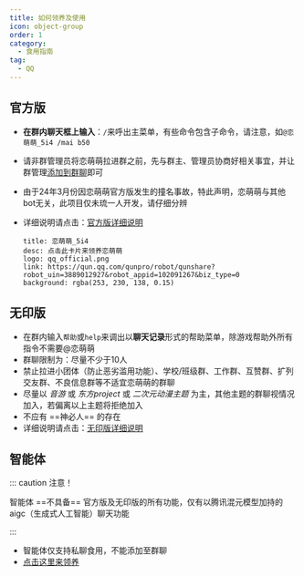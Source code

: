 ```yaml
---
title: 如何领养及使用
icon: object-group
order: 1
category:
  - 食用指南
tag:
  - QQ
---
```


## 官方版

- **在群内聊天框上输入**：```/```来呼出主菜单，有些命令包含子命令，请注意，如```@恋萌萌_5i4 /mai b50```
- 请非群管理员将恋萌萌拉进群之前，先与群主、管理员协商好相关事宜，并让群管理[添加到群聊](https://qun.qq.com/qunpro/robot/qunshare?robot_uin=3889012927&robot_appid=102091267&biz_type=0)即可
- 由于24年3月份因恋萌萌官方版发生的撞名事故，特此声明，恋萌萌与其他bot无关，此项目仅未琉一人开发，请仔细分辨
- 详细说明请点击：[官方版详细说明]()

  ```component VPCard
  title: 恋萌萌_5i4
  desc: 点击此卡片来领养恋萌萌
  logo: qq_official.png
  link: https://qun.qq.com/qunpro/robot/qunshare?robot_uin=3889012927&robot_appid=102091267&biz_type=0
  background: rgba(253, 230, 138, 0.15)
  ```

## 无印版

- 在群内输入```帮助```或```help```来调出以**聊天记录**形式的帮助菜单，除游戏帮助外所有指令不需要@恋萌萌
- 群聊限制为：尽量不少于10人
- 禁止拉进小团体（防止恶劣滥用功能）、学校/班级群、工作群、互赞群、扩列交友群、不良信息群等不适宜恋萌萌的群聊
- 尽量以 _音游_ 或 _东方project_ 或 _二次元动漫主题_ 为主，其他主题的群聊视情况加入，若偏离以上主题将拒绝加入
- 不应有 ==神必人== 的存在
- 详细说明请点击：[无印版详细说明]()

## 智能体

::: caution 注意！

智能体 ==不具备== 官方版及无印版的所有功能，仅有以腾讯混元模型加持的aigc（生成式人工智能）聊天功能

:::

- 智能体仅支持私聊食用，不能添加至群聊
- [点击这里来领养](https://qun.qq.com/qunpro/robot/qunshare?robot_uin=3889021301&robot_appid=102104593&biz_type=1)